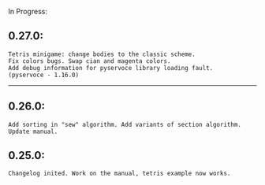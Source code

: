 In Progress: 
## 0.27.0:
	Tetris minigame: change bodies to the classic scheme. 
	Fix colors bugs. Swap cian and magenta colors.
	Add debug information for pyservoce library loading fault.
	(pyservoce - 1.16.0)

-------------------------------------------------------------------
## 0.26.0: 
	Add sorting in "sew" algorithm. Add variants of section algorithm. Update manual. 

## 0.25.0: 
	Changelog inited. Work on the manual, tetris example now works. 

